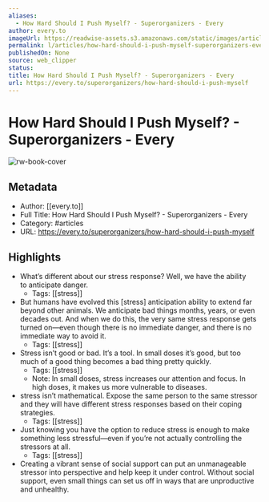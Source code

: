 ```yaml
---
aliases:
  - How Hard Should I Push Myself? - Superorganizers - Every
author: every.to
imageUrl: https://readwise-assets.s3.amazonaws.com/static/images/article4.6bc1851654a0.png
permalink: l/articles/how-hard-should-i-push-myself-superorganizers-every
publishedOn: None
source: web_clipper
status: 
title: How Hard Should I Push Myself? - Superorganizers - Every
url: https://every.to/superorganizers/how-hard-should-i-push-myself
---
```

# How Hard Should I Push Myself? - Superorganizers - Every

![rw-book-cover](https://readwise-assets.s3.amazonaws.com/static/images/article4.6bc1851654a0.png)

## Metadata

- Author: [[every.to]]
- Full Title: How Hard Should I Push Myself? - Superorganizers - Every
- Category: #articles
- URL: https://every.to/superorganizers/how-hard-should-i-push-myself

## Highlights

- What’s different about our stress response? Well, we have the ability to anticipate danger.
    - Tags: [[stress]]
- But humans have evolved this [stress] anticipation ability to extend far beyond other animals. We anticipate bad things months, years, or even decades out. And when we do this, the very same stress response gets turned on—even though there is no immediate danger, and there is no immediate way to avoid it.
    - Tags: [[stress]]
- Stress isn’t good or bad. It’s a tool. In small doses it’s good, but too much of a good thing becomes a bad thing pretty quickly.
    - Tags: [[stress]]
    - Note: In small doses, stress increases our attention and focus. In high doses, it makes us more vulnerable to diseases.
- stress isn’t mathematical. Expose the same person to the same stressor and they will have different stress responses based on their coping strategies.
    - Tags: [[stress]]
- Just knowing you have the option to reduce stress is enough to make something less stressful—even if you’re not actually controlling the stressors at all.
    - Tags: [[stress]]
- Creating a vibrant sense of social support can put an unmanageable stressor into perspective and help keep it under control. Without social support, even small things can set us off in ways that are unproductive and unhealthy.
